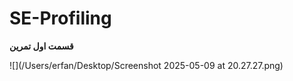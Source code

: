 # SE-Profiling

**قسمت اول تمرین**

![](/Users/erfan/Desktop/Screenshot 2025-05-09 at 20.27.27.png)

